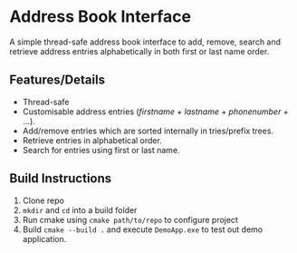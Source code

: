 # Address Book Interface
A simple thread-safe address book interface to add, remove, search and retrieve address entries alphabetically in both first or last name order.

## Features/Details
* Thread-safe
* Customisable address entries (*firstname* + *lastname* + *phonenumber* + ...).
* Add/remove entries which are sorted internally in tries/prefix trees.
* Retrieve entries in alphabetical order.
* Search for entries using first or last name.

## Build Instructions
1. Clone repo
2. `mkdir` and `cd` into a build folder
3. Run cmake using `cmake path/to/repo` to configure project
4. Build `cmake --build .` and execute `DemoApp.exe` to test out demo application.